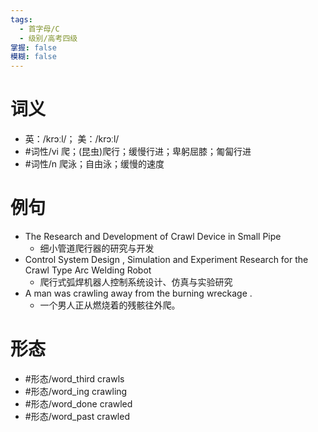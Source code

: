 ```yaml
---
tags:
  - 首字母/C
  - 级别/高考四级
掌握: false
模糊: false
---
```

# 词义
- 英：/krɔːl/； 美：/krɔːl/
- #词性/vi  爬；(昆虫)爬行；缓慢行进；卑躬屈膝；匍匐行进
- #词性/n  爬泳；自由泳；缓慢的速度
# 例句
- The Research and Development of Crawl Device in Small Pipe
	- 细小管道爬行器的研究与开发
- Control System Design , Simulation and Experiment Research for the Crawl Type Arc Welding Robot
	- 爬行式弧焊机器人控制系统设计、仿真与实验研究
- A man was crawling away from the burning wreckage .
	- 一个男人正从燃烧着的残骸往外爬。
# 形态
- #形态/word_third crawls
- #形态/word_ing crawling
- #形态/word_done crawled
- #形态/word_past crawled
